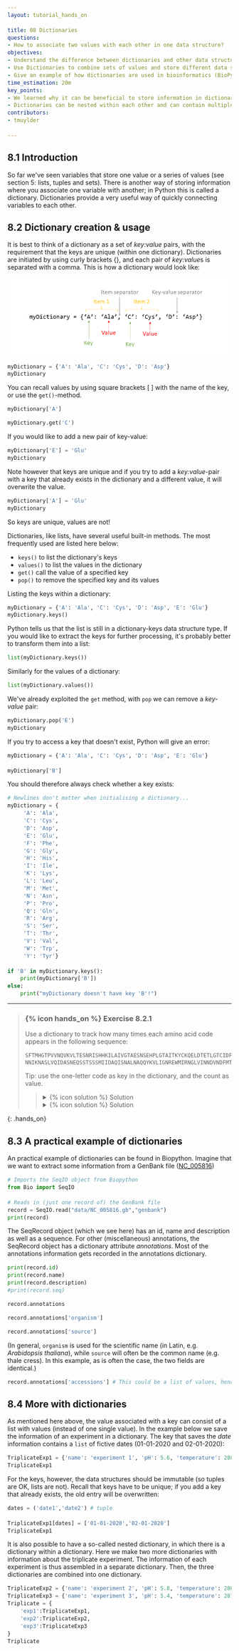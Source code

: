 ```yaml
---
layout: tutorial_hands_on

title: 08 Dictionaries
questions:
- How to associate two values with each other in one data structure?
objectives:
- Understand the difference between dictionaries and other data structures. 
- Use Dictionaries to combine sets of values and store different data structures within a dictionary. 
- Give an example of how dictionaries are used in bioinformatics (BioPython).
time_estimation: 20m
key_points:
- We learned why it can be beneficial to store information in dictionaries
- Dictionaries can be nested within each other and can contain multiple different data structures. 
contributors:
- tmuylder

---
```



## 8.1 Introduction

So far we've seen variables that store one value or a series of values (see section 5: lists, tuples and sets). There is another way of storing information where you associate one variable with another; in Python this is called a dictionary. Dictionaries provide a very useful way of quickly connecting variables to each other.


## 8.2 Dictionary creation & usage

It is best to think of a dictionary as a set of *key:value* pairs, with the requirement that the keys are unique (within one dictionary). Dictionaries are initiated by using curly brackets {}, and each pair of *key:value*s is separated with a comma. This is how a dictionary would look like:


![Gentle-hands-on-introduction-to-Python-Programming Python Dictionary](../../images/myDictionary-cropped.png)





```python
myDictionary = {'A': 'Ala', 'C': 'Cys', 'D': 'Asp'}
myDictionary
```

You can recall values by using square brackets [ ] with the name of the key, or use the `get()`-method. 


```python
myDictionary['A']
```


```python
myDictionary.get('C')
```

If you would like to add a new pair of key-value: 


```python
myDictionary['E'] = 'Glu'
myDictionary
```

Note however that keys are unique and if you try to add a *key:value*-pair with a key that already exists in the dictionary and a different value, it will overwrite the value. 


```python
myDictionary['A'] = 'Glu'
myDictionary
```

So keys are unique, values are not!

Dictionaries, like lists, have several useful built-in methods. The most frequently used are listed here below:
- `keys()`	to list the dictionary's keys
- `values()` to list the values in the dictionary
- `get()`	call the value of a specified key
- `pop()`	to remove the specified key and its values

Listing the keys within a dictionary: 
```python
myDictionary = {'A': 'Ala', 'C': 'Cys', 'D': 'Asp', 'E': 'Glu'}
myDictionary.keys()
```

Python tells us that the list is still in a dictionary-keys data structure type. If you would like to extract the keys for further processing, it's probably better to transform them into a list:
```python
list(myDictionary.keys())
```

Similarly for the values of a dictionary: 
```python
list(myDictionary.values())
```

We've already exploited the `get` method, with `pop` we can remove a *key-value* pair:

```python
myDictionary.pop('E')
myDictionary
```

If you try to access a key that doesn't exist, Python will give an error:


```python
myDictionary = {'A': 'Ala', 'C': 'Cys', 'D': 'Asp', 'E': 'Glu'}
 
myDictionary['B']
```

You should therefore always check whether a key exists:



```python
# Newlines don't matter when initialising a dictionary...
myDictionary = {
     'A': 'Ala',
     'C': 'Cys',
     'D': 'Asp',
     'E': 'Glu',
     'F': 'Phe',
     'G': 'Gly',
     'H': 'His',
     'I': 'Ile',
     'K': 'Lys',
     'L': 'Leu',
     'M': 'Met',
     'N': 'Asn',
     'P': 'Pro',
     'Q': 'Gln',
     'R': 'Arg',
     'S': 'Ser',
     'T': 'Thr',
     'V': 'Val',
     'W': 'Trp',
     'Y': 'Tyr'}

if 'B' in myDictionary.keys():
    print(myDictionary['B'])
else:
    print("myDictionary doesn't have key 'B'!")
```

---

> ### {% icon hands_on %} Exercise 8.2.1 
>
> Use a dictionary to track how many times each amino acid code appears in the following sequence:
> ```
> SFTMHGTPVVNQVKVLTESNRISHHKILAIVGTAESNSEHPLGTAITKYCKQELDTETLGTCIDFQVVPGCGISCKVTNIEGLLHKNNWNIED  
> NNIKNASLVQIDASNEQSSTSSSMIIDAQISNALNAQQYKVLIGNREWMIRNGLVINNDVNDFMTEHERKGRTAVLVAVDDELCGLIAIADT
> ```
> Tip: use the one-letter code as key in the dictionary, and the count as value.
> 
>    > <details markdown="1">
>    > <summary>{% icon solution %} Solution
>    > </summary>
>    >
>    > ```python
>    > # Use a dictionary to track how many times each amino acid code appears in the following sequence:
>    > # SFTMHGTPVVNQVKVLTESNRISHHKILAIVGTAESNSEHPLGTAITKYCKQELDTETLGTCIDFQVVPGCGISCKVTNIEGLLHKNNWNIEDNNIKNASLVQIDASNEQSSTSSSMIIDAQISNALNAQQYKVLIGNREWMIRNGLVINNDVNDFMTEHERKGRTAVLVAVDDELCGLIAIADT
>    > # Tip: use the one-letter code as key in the dictionary, and the count as value. 
>    > mySequence = "SFTMHGTPVVNQVKVLTESNRISHHKILAIVGTAESNSEHPLGTAITKYCKQELDTETLGTCIDFQVVPGCGISCKVTNIEGLLHKNNWNIEDNNIKNASLVQIDASNEQSSTSSSMIIDAQISNALNAQQYKVLIGNREWMIRNGLVINNDVNDFMTEHERKGRTAVLVAVDDELCGLIAIADT"
>    >  
>    > # First way to do this, using sets (condensed)
>    > aminoAcidCount = {}
>    > myUniqueAminoAcids = set(mySequence)
>    > for aaCode in myUniqueAminoAcids:
>    >     print("Amino acid {} occurs {} times.".format(aaCode,mySequence.count(aaCode)))
>    >     aminoAcidCount[aaCode] = mySequence.count(aaCode)
>    > ```
>    > 
>    > </details>
>    > <details markdown="1">
>    > <summary>{% icon solution %} Solution
>    > </summary>
>    >
>    > ```python
>    > # Another way to do this, a little bit more elaborate and using the myDictionary as a reference for iteration
>    > mySequence = "SFTMHGTPVVNQVKVLTESNRISHHKILAIVGTAESNSEHPLGTAITKYCKQELDTETLGTCIDFQVVPGCGISCKVTNIEGLLHKNNWNIEDNNIKNASLVQIDASNEQSSTSSSMIIDAQISNALNAQQYKVLIGNREWMIRNGLVINNDVNDFMTEHERKGRTAVLVAVDDELCGLIAIADT"
>    > 
>    > myDictionary = {
>    >      'A': 'Ala',
>    >      'C': 'Cys',
>    >      'D': 'Asp',
>    >      'E': 'Glu',
>    >      'F': 'Phe',
>    >      'G': 'Gly',
>    >      'H': 'His',
>    >      'I': 'Ile',
>    >      'K': 'Lys',
>    >      'L': 'Leu',
>    >      'M': 'Met',
>    >      'N': 'Asn',
>    >      'P': 'Pro',
>    >      'Q': 'Gln',
>    >      'R': 'Arg',
>    >      'S': 'Ser',
>    >      'T': 'Thr',
>    >      'V': 'Val',
>    >      'W': 'Trp',
>    >      'Y': 'Tyr'}
>    > 
>    > lengthDict = len(myDictionary.keys())
>    > for aa in range(lengthDict):
>    >     aaCode = list(myDictionary.keys())[aa]
>    >     aaCount = mySequence.count(aaCode)
>    >     print("Amino acid {} occurs {} times.".format(aaCode,aaCount))
>    > ```
>    > 
>    > </details>
>
{: .hands_on}


## 8.3 A practical example of dictionaries
An practical example of dictionaries can be found in Biopython. Imagine that we want to extract some information from a GenBank file ([NC_005816](https://www.ncbi.nlm.nih.gov/nuccore/NC_005816/))   


```python
# Imports the SeqIO object from Biopython
from Bio import SeqIO

# Reads in (just one record of) the GenBank file
record = SeqIO.read("data/NC_005816.gb","genbank")
print(record)
```

The SeqRecord object (which we see here) has an id, name and description as well as a sequence. For other (miscellaneous) annotations, the SeqRecord object has a dictionary attribute *annotations*. Most of the annotations information gets recorded in the annotations dictionary.


```python
print(record.id)
print(record.name)
print(record.description)
#print(record.seq)
```


```python
record.annotations
```


```python
record.annotations['organism']
```


```python
record.annotations['source']
```

(In general, `organism` is used for the scientific name (in Latin, e.g. *Arabidopsis thaliana*), while `source`
will often be the common name (e.g. thale cress). In this example, as is often the case, the two fields are
identical.)


```python
record.annotations['accessions'] # This could be a list of values, hence the list. 
```

## 8.4 More with dictionaries
As mentioned here above, the value associated with a key can consist of a list with values (instead of one single value). In the example below we save the information of an experiment in a dictionary. The key that saves the *date* information contains a `list` of fictive dates (01-01-2020 and 02-01-2020):


```python
TriplicateExp1 = {'name': 'experiment 1', 'pH': 5.6, 'temperature': 288.0, 'volume': 200, 'calibration':'cal1', 'date':['01-01-2020','02-01-2020']}
TriplicateExp1
```

For the keys, however, the data structures should be immutable (so tuples are OK, lists are not). Recall that keys have to be unique; if you add a key that already exists, the old entry will be overwritten:


```python
dates = ('date1','date2') # tuple

TriplicateExp1[dates] = ['01-01-2020','02-01-2020']
TriplicateExp1
```

It is also possible to have a so-called nested dictionary, in which there is a dictionary within a dictionary. Here we make two more dictionaries with information about the triplicate experiment. The information of each experiment is thus assembled in a separate dictionary. Then, the three dictionaries are combined into one dictionary. 


```python
TriplicateExp2 = {'name': 'experiment 2', 'pH': 5.8, 'temperature': 286.0, 'volume': 200, 'calibration':'cal1', 'date':'03-01-2020'}
TriplicateExp3 = {'name': 'experiment 3', 'pH': 5.4, 'temperature': 287.0, 'volume': 200, 'calibration':'cal1', 'date':'04-01-2020'}
Triplicate = {
    'exp1':TriplicateExp1,
    'exp2':TriplicateExp2,
    'exp3':TriplicateExp3
}
Triplicate
```

